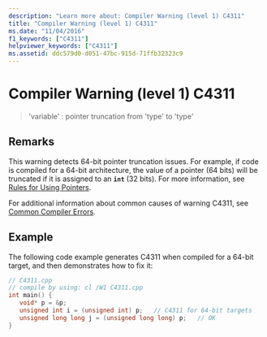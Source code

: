 ```yaml
---
description: "Learn more about: Compiler Warning (level 1) C4311"
title: "Compiler Warning (level 1) C4311"
ms.date: "11/04/2016"
f1_keywords: ["C4311"]
helpviewer_keywords: ["C4311"]
ms.assetid: ddc579d0-d051-47bc-915d-71ffb32323c9
---
```

# Compiler Warning (level 1) C4311

> 'variable' : pointer truncation from 'type' to 'type'

## Remarks

This warning detects 64-bit pointer truncation issues. For example, if code is compiled for a 64-bit architecture, the value of a pointer (64 bits) will be truncated if it is assigned to an **`int`** (32 bits). For more information, see [Rules for Using Pointers](/windows/win32/WinProg64/rules-for-using-pointers).

For additional information about common causes of warning C4311, see [Common Compiler Errors](/windows/win32/WinProg64/common-compiler-errors).

## Example

The following code example generates C4311 when compiled for a 64-bit target, and then demonstrates how to fix it:

```cpp
// C4311.cpp
// compile by using: cl /W1 C4311.cpp
int main() {
   void* p = &p;
   unsigned int i = (unsigned int) p;   // C4311 for 64-bit targets
   unsigned long long j = (unsigned long long) p;   // OK
}
```
